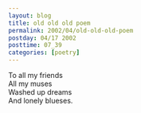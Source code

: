 ```yaml
---
layout: blog
title: old old old poem
permalink: 2002/04/old-old-old-poem
postday: 04/17 2002
posttime: 07_39
categories: [poetry]
---
```


<p>To all my friends<br />
All my muses<br />
Washed up dreams<br />
And lonely blueses.</p>
